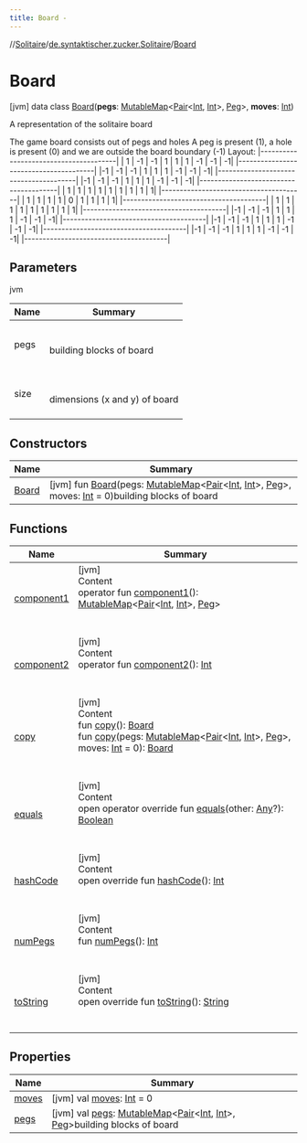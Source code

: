 ```yaml
---
title: Board -
---
```

//[Solitaire](../../index.md)/[de.syntaktischer.zucker.Solitaire](../index.md)/[Board](index.md)



# Board  
 [jvm] data class [Board](index.md)(**pegs**: [MutableMap](https://kotlinlang.org/api/latest/jvm/stdlib/kotlin.collections/-mutable-map/index.html)<[Pair](https://kotlinlang.org/api/latest/jvm/stdlib/kotlin/-pair/index.html)<[Int](https://kotlinlang.org/api/latest/jvm/stdlib/kotlin/-int/index.html), [Int](https://kotlinlang.org/api/latest/jvm/stdlib/kotlin/-int/index.html)>, [Peg](../-peg/index.md)>, **moves**: [Int](https://kotlinlang.org/api/latest/jvm/stdlib/kotlin/-int/index.html))

A representation of the solitaire board



The game board consists out of pegs and holes A peg is present (1), a hole is present (0) and we are outside the board boundary (-1) Layout: |---------------------------------------| | 1 | -1 | -1 | 1 | 1 | 1 | -1 | -1 | -1| |---------------------------------------| |-1 | -1 | -1 | 1 | 1 | 1 | -1 | -1 | -1| |---------------------------------------| |-1 | -1 | -1 | 1 | 1 | 1 | -1 | -1 | -1| |---------------------------------------| | 1 |  1 |  1 | 1 | 1 | 1 |  1 |  1 |  1| |---------------------------------------| | 1 |  1 |  1 | 1 | 0 | 1 |  1 |  1 |  1| |---------------------------------------| | 1 |  1 |  1 | 1 | 1 | 1 |  1 |  1 |  1| |---------------------------------------| |-1 | -1 | -1 | 1 | 1 | 1 | -1 | -1 | -1| |---------------------------------------| |-1 | -1 | -1 | 1 | 1 | 1 | -1 | -1 | -1| |---------------------------------------| |-1 | -1 | -1 | 1 | 1 | 1 | -1 | -1 | -1| |---------------------------------------|

   


## Parameters  
  
jvm  
  
|  Name|  Summary| 
|---|---|
| <a name="de.syntaktischer.zucker.Solitaire/Board///PointingToDeclaration/"></a>pegs| <a name="de.syntaktischer.zucker.Solitaire/Board///PointingToDeclaration/"></a><br><br>building blocks of board<br><br>
| <a name="de.syntaktischer.zucker.Solitaire/Board///PointingToDeclaration/"></a>size| <a name="de.syntaktischer.zucker.Solitaire/Board///PointingToDeclaration/"></a><br><br>dimensions (x and y) of board<br><br>
  


## Constructors  
  
|  Name|  Summary| 
|---|---|
| <a name="de.syntaktischer.zucker.Solitaire/Board/Board/#kotlin.collections.MutableMap[kotlin.Pair[kotlin.Int,kotlin.Int],de.syntaktischer.zucker.Solitaire.Peg]#kotlin.Int/PointingToDeclaration/"></a>[Board](-board.md)| <a name="de.syntaktischer.zucker.Solitaire/Board/Board/#kotlin.collections.MutableMap[kotlin.Pair[kotlin.Int,kotlin.Int],de.syntaktischer.zucker.Solitaire.Peg]#kotlin.Int/PointingToDeclaration/"></a> [jvm] fun [Board](-board.md)(pegs: [MutableMap](https://kotlinlang.org/api/latest/jvm/stdlib/kotlin.collections/-mutable-map/index.html)<[Pair](https://kotlinlang.org/api/latest/jvm/stdlib/kotlin/-pair/index.html)<[Int](https://kotlinlang.org/api/latest/jvm/stdlib/kotlin/-int/index.html), [Int](https://kotlinlang.org/api/latest/jvm/stdlib/kotlin/-int/index.html)>, [Peg](../-peg/index.md)>, moves: [Int](https://kotlinlang.org/api/latest/jvm/stdlib/kotlin/-int/index.html) = 0)building blocks of board   <br>


## Functions  
  
|  Name|  Summary| 
|---|---|
| <a name="de.syntaktischer.zucker.Solitaire/Board/component1/#/PointingToDeclaration/"></a>[component1](component1.md)| <a name="de.syntaktischer.zucker.Solitaire/Board/component1/#/PointingToDeclaration/"></a>[jvm]  <br>Content  <br>operator fun [component1](component1.md)(): [MutableMap](https://kotlinlang.org/api/latest/jvm/stdlib/kotlin.collections/-mutable-map/index.html)<[Pair](https://kotlinlang.org/api/latest/jvm/stdlib/kotlin/-pair/index.html)<[Int](https://kotlinlang.org/api/latest/jvm/stdlib/kotlin/-int/index.html), [Int](https://kotlinlang.org/api/latest/jvm/stdlib/kotlin/-int/index.html)>, [Peg](../-peg/index.md)>  <br><br><br>
| <a name="de.syntaktischer.zucker.Solitaire/Board/component2/#/PointingToDeclaration/"></a>[component2](component2.md)| <a name="de.syntaktischer.zucker.Solitaire/Board/component2/#/PointingToDeclaration/"></a>[jvm]  <br>Content  <br>operator fun [component2](component2.md)(): [Int](https://kotlinlang.org/api/latest/jvm/stdlib/kotlin/-int/index.html)  <br><br><br>
| <a name="de.syntaktischer.zucker.Solitaire/Board/copy/#/PointingToDeclaration/"></a>[copy](copy.md)| <a name="de.syntaktischer.zucker.Solitaire/Board/copy/#/PointingToDeclaration/"></a>[jvm]  <br>Content  <br>fun [copy](copy.md)(): [Board](index.md)  <br>fun [copy](copy.md)(pegs: [MutableMap](https://kotlinlang.org/api/latest/jvm/stdlib/kotlin.collections/-mutable-map/index.html)<[Pair](https://kotlinlang.org/api/latest/jvm/stdlib/kotlin/-pair/index.html)<[Int](https://kotlinlang.org/api/latest/jvm/stdlib/kotlin/-int/index.html), [Int](https://kotlinlang.org/api/latest/jvm/stdlib/kotlin/-int/index.html)>, [Peg](../-peg/index.md)>, moves: [Int](https://kotlinlang.org/api/latest/jvm/stdlib/kotlin/-int/index.html) = 0): [Board](index.md)  <br><br><br>
| <a name="kotlin/Any/equals/#kotlin.Any?/PointingToDeclaration/"></a>[equals](../-undoable-command/index.md#%5Bkotlin%2FAny%2Fequals%2F%23kotlin.Any%3F%2FPointingToDeclaration%2F%5D%2FFunctions%2F-434781364)| <a name="kotlin/Any/equals/#kotlin.Any?/PointingToDeclaration/"></a>[jvm]  <br>Content  <br>open operator override fun [equals](../-undoable-command/index.md#%5Bkotlin%2FAny%2Fequals%2F%23kotlin.Any%3F%2FPointingToDeclaration%2F%5D%2FFunctions%2F-434781364)(other: [Any](https://kotlinlang.org/api/latest/jvm/stdlib/kotlin/-any/index.html)?): [Boolean](https://kotlinlang.org/api/latest/jvm/stdlib/kotlin/-boolean/index.html)  <br><br><br>
| <a name="kotlin/Any/hashCode/#/PointingToDeclaration/"></a>[hashCode](../-undoable-command/index.md#%5Bkotlin%2FAny%2FhashCode%2F%23%2FPointingToDeclaration%2F%5D%2FFunctions%2F-434781364)| <a name="kotlin/Any/hashCode/#/PointingToDeclaration/"></a>[jvm]  <br>Content  <br>open override fun [hashCode](../-undoable-command/index.md#%5Bkotlin%2FAny%2FhashCode%2F%23%2FPointingToDeclaration%2F%5D%2FFunctions%2F-434781364)(): [Int](https://kotlinlang.org/api/latest/jvm/stdlib/kotlin/-int/index.html)  <br><br><br>
| <a name="de.syntaktischer.zucker.Solitaire/Board/numPegs/#/PointingToDeclaration/"></a>[numPegs](num-pegs.md)| <a name="de.syntaktischer.zucker.Solitaire/Board/numPegs/#/PointingToDeclaration/"></a>[jvm]  <br>Content  <br>fun [numPegs](num-pegs.md)(): [Int](https://kotlinlang.org/api/latest/jvm/stdlib/kotlin/-int/index.html)  <br><br><br>
| <a name="de.syntaktischer.zucker.Solitaire/Board/toString/#/PointingToDeclaration/"></a>[toString](to-string.md)| <a name="de.syntaktischer.zucker.Solitaire/Board/toString/#/PointingToDeclaration/"></a>[jvm]  <br>Content  <br>open override fun [toString](to-string.md)(): [String](https://kotlinlang.org/api/latest/jvm/stdlib/kotlin/-string/index.html)  <br><br><br>


## Properties  
  
|  Name|  Summary| 
|---|---|
| <a name="de.syntaktischer.zucker.Solitaire/Board/moves/#/PointingToDeclaration/"></a>[moves](moves.md)| <a name="de.syntaktischer.zucker.Solitaire/Board/moves/#/PointingToDeclaration/"></a> [jvm] val [moves](moves.md): [Int](https://kotlinlang.org/api/latest/jvm/stdlib/kotlin/-int/index.html) = 0   <br>
| <a name="de.syntaktischer.zucker.Solitaire/Board/pegs/#/PointingToDeclaration/"></a>[pegs](pegs.md)| <a name="de.syntaktischer.zucker.Solitaire/Board/pegs/#/PointingToDeclaration/"></a> [jvm] val [pegs](pegs.md): [MutableMap](https://kotlinlang.org/api/latest/jvm/stdlib/kotlin.collections/-mutable-map/index.html)<[Pair](https://kotlinlang.org/api/latest/jvm/stdlib/kotlin/-pair/index.html)<[Int](https://kotlinlang.org/api/latest/jvm/stdlib/kotlin/-int/index.html), [Int](https://kotlinlang.org/api/latest/jvm/stdlib/kotlin/-int/index.html)>, [Peg](../-peg/index.md)>building blocks of board   <br>

